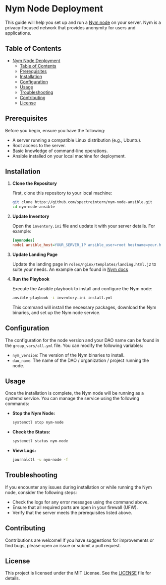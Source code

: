 # Nym Node Deployment

This guide will help you set up and run a [Nym node](https://nymtech.net/) on your server. Nym is a privacy-focused network that provides anonymity for users and applications.

## Table of Contents

- [Nym Node Deployment](#nym-node-deployment)
  - [Table of Contents](#table-of-contents)
  - [Prerequisites](#prerequisites)
  - [Installation](#installation)
  - [Configuration](#configuration)
  - [Usage](#usage)
  - [Troubleshooting](#troubleshooting)
  - [Contributing](#contributing)
  - [License](#license)

## Prerequisites

Before you begin, ensure you have the following:

- A server running a compatible Linux distribution (e.g., Ubuntu).
- Root access to the server.
- Basic knowledge of command-line operations.
- Ansible installed on your local machine for deployment.

## Installation

1. **Clone the Repository**

   First, clone this repository to your local machine:

   ```bash
   git clone https://github.com/spectreintern/nym-node-ansible.git
   cd nym-node-ansible
   ```

2. **Update Inventory**

   Open the `inventory.ini` file and update it with your server details. For example:

   ```ini
   [nymnodes]
   node1 ansible_host=YOUR_SERVER_IP ansible_user=root hostname=your.hostname.com location=YourLocation email=your.email@example.com
   ```

3. **Update Landing Page**

   Update the landing page in `roles/nginx/templates/landing.html.j2` to suite your needs. An example can be found in [Nym docs
   ](https://nymtech.net/docs/operators/nodes/nym-node/configuration/proxy-configuration#html-file-customization)

4. **Run the Playbook**

   Execute the Ansible playbook to install and configure the Nym node:

   ```bash
   ansible-playbook -i inventory.ini install.yml
   ```

   This command will install the necessary packages, download the Nym binaries, and set up the Nym node service.

## Configuration


The configuration for the node version and your DAO name can be found in the `group_vars/all.yml` file. You can modify the following variables:

- `nym_version`: The version of the Nym binaries to install.
- `dao_name`: The name of the DAO / organization / project running the node.

## Usage

Once the installation is complete, the Nym node will be running as a systemd service. You can manage the service using the following commands:

- **Stop the Nym Node:**

  ```bash
  systemctl stop nym-node
  ```

- **Check the Status:**

  ```bash
  systemctl status nym-node
  ```

- **View Logs:**

  ```bash
  journalctl -u nym-node -f
  ```

## Troubleshooting

If you encounter any issues during installation or while running the Nym node, consider the following steps:

- Check the logs for any error messages using the command above.
- Ensure that all required ports are open in your firewall (UFW).
- Verify that the server meets the prerequisites listed above.

## Contributing

Contributions are welcome! If you have suggestions for improvements or find bugs, please open an issue or submit a pull request.

## License

This project is licensed under the MIT License. See the [LICENSE](LICENSE) file for details.
